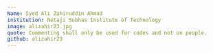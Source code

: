 ```yaml
---
Name: Syed Ali Zahiruddin Ahmad
institution: Netaji Subhas Institute of Technology
image: alizahir23.jpg 
quote: Commenting shall only be used for codes and not on people.
github: alizahir23
---
```


